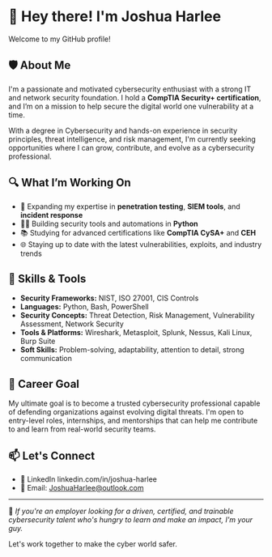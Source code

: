 # 👋 Hey there! I'm Joshua Harlee

Welcome to my GitHub profile!

## 🛡️ About Me

I'm a passionate and motivated cybersecurity enthusiast with a strong IT and network security foundation. I hold a **CompTIA Security+ certification**, and I’m on a mission to help secure the digital world one vulnerability at a time.

With a degree in Cybersecurity and hands-on experience in security principles, threat intelligence, and risk management, I'm currently seeking opportunities where I can grow, contribute, and evolve as a cybersecurity professional.

## 🔍 What I’m Working On

- 🔐 Expanding my expertise in **penetration testing**, **SIEM tools**, and **incident response**
- 👨‍💻 Building security tools and automations in **Python**
- 📚 Studying for advanced certifications like **CompTIA CySA+** and **CEH**
- 🌐 Staying up to date with the latest vulnerabilities, exploits, and industry trends

## 🧰 Skills & Tools

- **Security Frameworks:** NIST, ISO 27001, CIS Controls
- **Languages:** Python, Bash, PowerShell
- **Security Concepts:** Threat Detection, Risk Management, Vulnerability Assessment, Network Security
- **Tools & Platforms:** Wireshark, Metasploit, Splunk, Nessus, Kali Linux, Burp Suite
- **Soft Skills:** Problem-solving, adaptability, attention to detail, strong communication

## 🎯 Career Goal

My ultimate goal is to become a trusted cybersecurity professional capable of defending organizations against evolving digital threats. I'm open to entry-level roles, internships, and mentorships that can help me contribute to and learn from real-world security teams.

## 📫 Let's Connect

- 💼 LinkedIn linkedin.com/in/joshua-harlee
- 📧 Email: JoshuaHarlee@outlook.com

---

🚀 *If you're an employer looking for a driven, certified, and trainable cybersecurity talent who's hungry to learn and make an impact, I'm your guy.*

Let's work together to make the cyber world safer.


